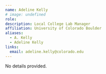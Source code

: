```yaml
---
name: Adeline Kelly
# image: undefined
role: 
description: Local College Lab Manager
affiliation: University of Colorado Boulder
aliases:
  - A. Kelly
  - Adeline Kelly 
links:
  email: adeline.kelly@colorado.edu
---
```


No details provided.